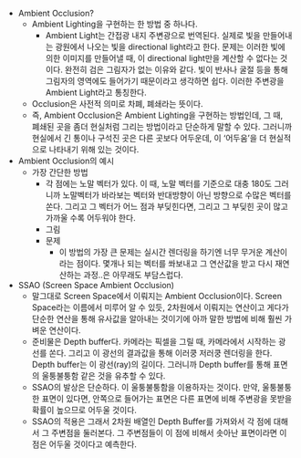 - Ambient Occlusion?
    - Ambient Lighting을 구현하는 한 방법 중 하나다.
        - Ambient Light는 간접광 내지 주변광으로 번역된다. 실제로 빛을 만들어내는 광원에서 나오는 빛을 directional light라고 한다. 문제는 이러한 빛에 의한 이미지를 만들어낼 때, 이 directional light만을 계산할 수 없다는 것이다. 완전히 검은 그림자가 없는 이유와 같다. 빛이 반사나 굴절 등을 통해 그림자의 영역에도 들어가기 때문이라고 생각하면 쉽다. 이러한 주변광을 Ambient Light라고 통칭한다.
    - Occlusion은 사전적 의미로 차폐, 폐쇄라는 뜻이다.
    - 즉, Ambient Occlusion은 Ambient Lighting을 구현하는 방법인데, 그 때, 폐쇄된 곳을 좀더 현실처럼 그리는 방법이라고 단순하게 말할 수 있다. 그러니까 현실에서 긴 통이나 구석진 곳은 다른 곳보다 어두운데, 이 ‘어두움’을 더 현실적으로 나타내기 위해 있는 것이다.
- Ambient Occlusion의 예시
    - 가장 간단한 방법
        - 각 점에는 노말 벡터가 있다. 이 때, 노말 벡터를 기준으로 대충 180도 그러니까 노말벡터가 바라보는 벡터와 반대방향이 아닌 방향으로 수많은 벡터를 쏜다. 그리고 그 벡터가 어느 점과 부딪힌다면, 그리고 그 부딪힌 곳이 많고 가까울 수록 어두워야 한다.
        - 그림
        - 문제
            - 이 방법의 가장 큰 문제는 실시간 렌더링을 하기엔 너무 무거운 계산이라는 점이다. 몇개나 되는 벡터를 쏴보내고 그 연산값을 받고 다시 재연산하는 과정..은 아무래도 부담스럽다.
- SSAO (Screen Space Ambient Occlusion)
    - 말그대로 Screen Space에서 이뤄지는 Ambient Occlusion이다. Screen Space라는 이름에서 미루어 알 수 있듯, 2차원에서 이뤄지는 연산이고 게다가 단순한 연산을 통해 유사값을 알아내는 것이기에 아까 말한 방법에 비해 훨씬 가벼운 연산이다.
    - 준비물은 Depth buffer다. 카메라는 픽셀을 그릴 때, 카메라에서 시작하는 광선를 쏜다. 그리고 이 광선의 결과값을 통해 이러쿵 저러쿵 렌더링을 한다. Depth buffer는 이 광선(ray)의 길이다. 그러니까 Depth buffer를 통해 표면의 울퉁불퉁함 같은 것을 유추할 수 있다.
    - SSAO의 발상은 단순하다. 이 울퉁불퉁함을 이용하자는 것이다. 만약, 울퉁불퉁한 표면이 있다면, 안쪽으로 들어가는 표면은 다른 표면에 비해 주변광을 못받을 확률이 높으므로 어두울 것이다.
    - SSAO의 적용은 그래서 2차원 배열인 Depth Buffer를 가져와서 각 점에 대해서
      그 주변점을 둘러본다. 그 주변점들이 이 점에 비해서 솟아난 표면이라면 이 점은 어두울 것이다고 예측한다.
